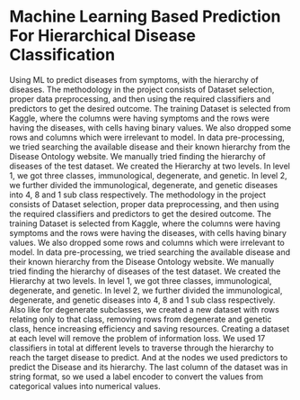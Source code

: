 # Machine Learning Based Prediction For Hierarchical Disease Classification
Using ML to predict diseases from symptoms, with the hierarchy of diseases.
The methodology in the project consists of Dataset selection, proper data preprocessing, and then using the required classifiers and predictors to get the desired outcome. The training Dataset is selected from Kaggle, where the columns were having symptoms and the rows were having the diseases, with cells having binary
values. We also dropped some rows and columns which were irrelevant to model. In data pre-processing, we tried searching the available disease and their known
hierarchy from the Disease Ontology website. We manually tried finding the hierarchy
of diseases of the test dataset. We created the Hierarchy at two levels. In level 1, we
got three classes, immunological, degenerate, and genetic. In level 2, we further divided
the immunological, degenerate, and genetic diseases into 4, 8 and 1
sub class respectively. The methodology in the project consists of Dataset selection, proper data
preprocessing, and then using the required classifiers and predictors to get the desired
outcome. The training Dataset is selected from Kaggle, where the columns were having
symptoms and the rows were having the diseases, with cells having binary
values. We also dropped some rows and columns which were irrelevant to model.
In data pre-processing, we tried searching the available disease and their known
hierarchy from the Disease Ontology website. We manually tried finding the hierarchy
of diseases of the test dataset. We created the Hierarchy at two levels. In level 1, we
got three classes, immunological, degenerate, and genetic. In level 2, we further divided
the immunological, degenerate, and genetic diseases into 4, 8 and 1
sub class respectively. Also like for degenerate subclasses, we created a new dataset with rows relating only
to that class, removing rows from degenerate and genetic class, hence increasing
efficiency and saving resources. Creating a dataset at each level will remove the
problem of information loss.
We used 17 classifiers in total at different levels to traverse through the hierarchy to
reach the target disease to predict. And at the nodes we used predictors to predict the
Disease and its hierarchy.
The last column of the dataset was in string format, so we used a label encoder to
convert the values from categorical values into numerical values.

